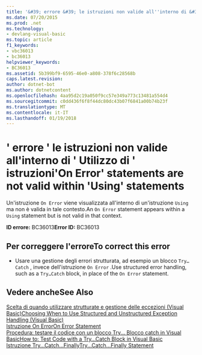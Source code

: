 ```yaml
---
title: '&#39; errore &#39; le istruzioni non valide all''interno di &#39; Utilizzo di &#39; istruzioni'
ms.date: 07/20/2015
ms.prod: .net
ms.technology:
- devlang-visual-basic
ms.topic: article
f1_keywords:
- vbc36013
- bc36013
helpviewer_keywords:
- BC36013
ms.assetid: 5b399bf9-6595-46e0-a808-378f6c28568b
caps.latest.revision: 
author: dotnet-bot
ms.author: dotnetcontent
ms.openlocfilehash: 4aa95d2c19a050f9cc57e349a773c13481a554d4
ms.sourcegitcommit: c0dd436f6f8f44dc80dc43b07f6841a00b74b23f
ms.translationtype: MT
ms.contentlocale: it-IT
ms.lasthandoff: 01/19/2018
---
```

# <a name="39on-error39-statements-are-not-valid-within-39using39-statements"></a><span data-ttu-id="846a4-102">&#39; errore &#39; le istruzioni non valide all'interno di &#39; Utilizzo di &#39; istruzioni</span><span class="sxs-lookup"><span data-stu-id="846a4-102">&#39;On Error&#39; statements are not valid within &#39;Using&#39; statements</span></span>
<span data-ttu-id="846a4-103">Un'istruzione `On Error` viene visualizzata all'interno di un'istruzione `Using` ma non è valida in tale contesto.</span><span class="sxs-lookup"><span data-stu-id="846a4-103">An `On Error` statement appears within a `Using` statement but is not valid in that context.</span></span>  
  
 <span data-ttu-id="846a4-104">**ID errore:** BC36013</span><span class="sxs-lookup"><span data-stu-id="846a4-104">**Error ID:** BC36013</span></span>  
  
## <a name="to-correct-this-error"></a><span data-ttu-id="846a4-105">Per correggere l'errore</span><span class="sxs-lookup"><span data-stu-id="846a4-105">To correct this error</span></span>  
  
-   <span data-ttu-id="846a4-106">Usare una gestione degli errori strutturata, ad esempio un blocco `Try…Catch` , invece dell'istruzione `On Error` .</span><span class="sxs-lookup"><span data-stu-id="846a4-106">Use structured error handling, such as a `Try…Catch` block, in place of the `On Error` statement.</span></span>  
  
## <a name="see-also"></a><span data-ttu-id="846a4-107">Vedere anche</span><span class="sxs-lookup"><span data-stu-id="846a4-107">See Also</span></span>  
   
 [<span data-ttu-id="846a4-108">Scelta di quando utilizzare strutturate e gestione delle eccezioni (Visual Basic)</span><span class="sxs-lookup"><span data-stu-id="846a4-108">Choosing When to Use Structured and Unstructured Exception Handling (Visual Basic)</span></span>](http://msdn.microsoft.com/library/e897d7ca-07e8-45dd-8a6d-a5b2a2fc9b9a)  
 [<span data-ttu-id="846a4-109">Istruzione On Error</span><span class="sxs-lookup"><span data-stu-id="846a4-109">On Error Statement</span></span>](../../visual-basic/language-reference/statements/on-error-statement.md)  
 [<span data-ttu-id="846a4-110">Procedura: testare il codice con un blocco Try... Blocco catch in Visual Basic</span><span class="sxs-lookup"><span data-stu-id="846a4-110">How to: Test Code with a Try…Catch Block in Visual Basic</span></span>](http://msdn.microsoft.com/library/8368e205-ed73-4185-a247-af84fb4fafa9)  
 [<span data-ttu-id="846a4-111">Istruzione Try...Catch...Finally</span><span class="sxs-lookup"><span data-stu-id="846a4-111">Try...Catch...Finally Statement</span></span>](../../visual-basic/language-reference/statements/try-catch-finally-statement.md)
